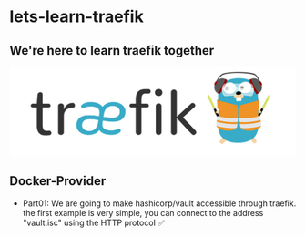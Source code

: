 # lets-learn-traefik

## We're here to learn traefik together
![Traefik Image](traefik-logo.jpg)


## Docker-Provider
 - Part01: We are going to make hashicorp/vault accessible through traefik. the first example is very simple, you can connect to the address "vault.isc" using the HTTP protocol :white_check_mark:
